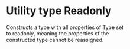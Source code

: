 # Utility type Readonly<Type>  

Constructs a type with all properties of Type set  
to readonly, meaning the properties of the  
constructed type cannot be reassigned.  
